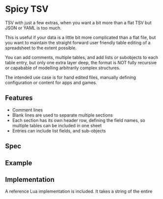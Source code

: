 # Spicy TSV

TSV with just a few extras, when you want a bit more than a flat TSV but JSON or YAML is too much.

This is useful if your data is a little bit more complicated than a flat file, but you want to maintain the straight forward user friendly table editing of a spreadsheet to the extent possible.

You can add comments, multiple tables, and add lists or subobjects to each table entry, but only one extra layer deep, the format is NOT fully recursive or capabable of modelling arbitrarily complex structures.

The intended use case is for hand edited files, manually defining configuration or content for apps and games.

## Features ##

 * Comment lines
 * Blank lines are used to separate multiple sections
 * Each section has its own header row, defining the field names, so multiple tables can be included in one sheet
 * Entries can include list fields, and sub-objects

## Spec ##


## Example ##


## Implementation ##

A reference Lua implementation is included. It takes a string of the entire

